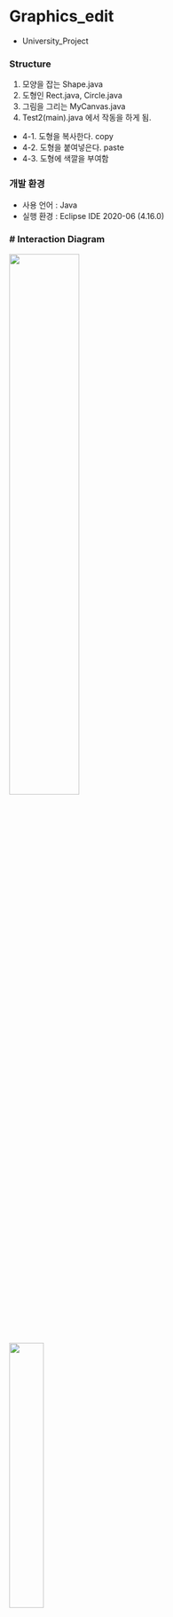 # Graphics_edit

+ University_Project


### Structure
  1. 모양을 잡는 Shape.java
  2. 도형인 Rect.java, Circle.java
  3. 그림을 그리는 MyCanvas.java
  4. Test2(main).java 에서 작동을 하게 됨.

  + 4-1. 도형을 복사한다. copy
  + 4-2. 도형을 붙여넣은다. paste
  + 4-3. 도형에 색깔을 부여함


### 개발 환경
- 사용 언어 : Java
- 실행 환경 : Eclipse IDE 2020-06 (4.16.0)


### # Interaction Diagram

<img src="https://user-images.githubusercontent.com/65653053/105810759-e3954d80-5fee-11eb-9105-500e9736f0af.PNG" width="50%"></img>


<img src="https://user-images.githubusercontent.com/65653053/104176600-df8ffa00-544a-11eb-864d-597e4f48b13a.png" width="35%"></img>
